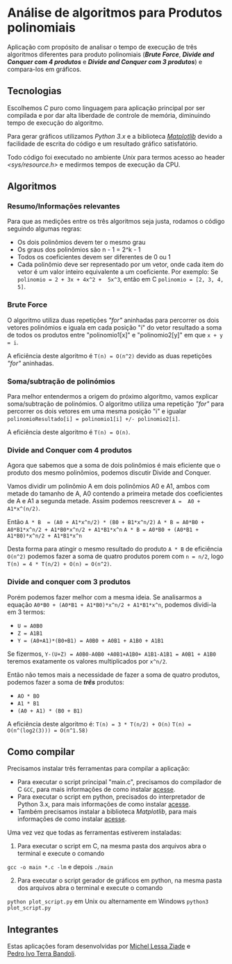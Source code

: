 # Análise de algoritmos para Produtos polinomiais
Aplicação com propósito de analisar o tempo de execução de três algoritmos diferentes para produto polinomiais (***Brute Force***, ***Divide and Conquer com 4 produtos*** e ***Divide and Conquer com 3 produtos***) e compara-los em gráficos.

## Tecnologias

Escolhemos *C* puro como linguagem para aplicação principal por ser compilada e por dar alta liberdade de controle de memória, diminuindo tempo de execução do algoritmo.

Para gerar gráficos utilizamos *Python 3.x* e a biblioteca [_Matplotlib_](https://matplotlib.org/)  devido a facilidade de escrita do código e um resultado gráfico satisfatório.

Todo código foi executado no ambiente *Unix* para termos acesso ao header *<sys/resource.h>* e medirmos tempos de execução da CPU.

## Algoritmos

### Resumo/Informações relevantes
Para que as medições entre os três algoritmos seja justa, rodamos o código seguindo algumas regras:
 
 * Os dois polinômios devem ter o mesmo grau
 * Os graus dos polinômios são n - 1 = 2^k - 1
 * Todos os coeficientes devem ser diferentes de 0 ou 1
 * Cada polinômio deve ser representado por um vetor, onde cada item do vetor é um valor inteiro equivalente a um coeficiente. Por exemplo:
 Se `polinomio = 2 + 3x + 4x^2 +  5x^3`,
 então em C `polinomio = [2, 3, 4, 5]`.

### Brute Force
O algoritmo utiliza duas repetições *"for"* aninhadas para percorrer os dois vetores polinómios e iguala em cada posição "i" do vetor resultado a soma de todos os produtos entre "polinomio1[x]" e "polinomio2[y]" em que `x + y = i`.

A eficiência deste algoritmo é `T(n) = O(n^2)` devido as duas repetições *"for"* aninhadas.

### Soma/subtração de polinómios
Para melhor entendermos a origem do próximo algoritmo, vamos explicar soma/subtração de polinómios. O algoritmo utiliza uma repetição *"for"* para percorrer os dois vetores em uma mesma posição "i" e igualar `polinomioResultado[i] = polinomio1[i] +/- polinomio2[i]`.

A eficiência deste algoritmo é `T(n) = O(n)`.

### Divide and Conquer com 4 produtos
Agora que sabemos que a soma de dois polinômios é mais eficiente que o produto dos mesmo polinômios, podemos discutir Divide and Conquer. 

Vamos dividir um polinômio A em dois polinômios A0 e A1, ambos com metade do tamanho de A, A0 contendo a primeira metade dos coeficientes de A e A1 a segunda metade. Assim podemos reescrever `A =  A0 + A1*x^(n/2)`.

Então
`A * B  = (A0 + A1*x^n/2) * (B0 + B1*x^n/2)`
`A * B = A0*B0 + A0*B1*x^n/2 + A1*B0*x^n/2 + A1*B1*x^n`
`A * B = A0*B0 + (A0*B1 + A1*B0)*x^n/2 + A1*B1*x^n`

Desta forma para atingir o mesmo resultado do produto `A * B` de eficiência `O(n^2)` podemos fazer a soma de quatro produtos porem com `n = n/2`, logo `T(n) = 4 * T(n/2) + O(n) = O(n^2)`.   

### Divide and conquer com 3 produtos
Porém podemos fazer melhor com a mesma ideia. Se analisarmos a equação `A0*B0 + (A0*B1 + A1*B0)*x^n/2 + A1*B1*x^n`, podemos dividi-la em 3 termos:
 
 * `U = A0B0`
 * `Z = A1B1`
 * `Y = (A0+A1)*(B0+B1) = A0B0 + A0B1 + A1B0 + A1B1`

Se fizermos,
`Y-(U+Z) = A0B0-A0B0 +A0B1+A1B0+ A1B1-A1B1 = A0B1 + A1B0`
teremos exatamente os valores multiplicados por `x^n/2`.

Então não temos mais a necessidade de fazer a soma de quatro produtos, podemos fazer a soma de ***três*** produtos:
* `AO * BO`
* `A1 * B1`
* `(A0 + A1) * (B0 + B1)`

A eficiência deste algoritmo é:
`T(n) = 3 * T(n/2) + O(n)`
`T(n) = O(n^(log2(3))) = O(n^1.58)`

## Como compilar

Precisamos instalar três ferramentas para compilar a aplicação:
* Para executar o script principal "main.c", precisamos do compilador de C `GCC`, para mais informações de como instalar [acesse](https://gcc.gnu.org/).
* Para executar o script em python, precisados do  interpretador de Python 3.x, para mais informações de como instalar [acesse](https://www.python.org/).
* Também precisamos instalar a biblioteca _Matplotlib_, para mais informações de como instalar [acesse](https://matplotlib.org/stable/users/installing.html).

Uma vez vez que todas as ferramentas estiverem instaladas:
1. Para executar o script em C, na mesma pasta dos arquivos abra o terminal e execute o comando

` gcc -o main *.c -lm `
e depois
`./main`

2. Para executar o script gerador de gráficos em python, na mesma pasta dos arquivos abra o terminal e execute o comando

`python plot_script.py` em Unix
ou alternamente em Windows 
`python3 plot_script.py`

## Integrantes
Estas aplicações foram desenvolvidas por [Michel Lessa Ziade](https://github.com/mlziade) e [  
Pedro Ivo Terra Bandoli](https://gitHub.com/pedrobandoli).
